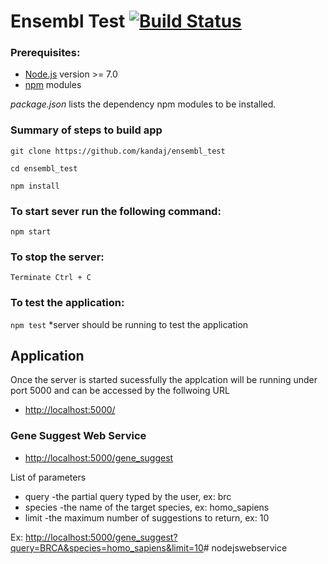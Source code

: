 # Ensembl Test [![Build Status](https://travis-ci.org/kandaj/ensembl_test.svg?branch=master)](https://travis-ci.org/kandaj/ensembl_test/)

### Prerequisites:

- [Node.js](https://nodejs.org/en/) version ﻿>= 7.0
- [npm](https://www.npmjs.com/) modules

_package.json_ lists the dependency npm modules to be installed.

### Summary of steps to build app

```
git clone https://github.com/kandaj/ensembl_test

cd ensembl_test

npm install

```

### To start sever run the following command:

`npm start`


### To stop the server:

`Terminate Ctrl + C`

### To test the application:

`npm test` *server should be running to test the application


## Application

Once the server is started sucessfully the applcation will be running under port 5000 and
can be accessed by the follwoing URL 
- [http://localhost:5000/](http://localhost:5000/)

### Gene Suggest Web Service
- [http://localhost:5000/gene_suggest](http://localhost:5000/gene_suggest)

List of parameters

- query   -the partial query typed by the user, ex: brc
- species -the name of the target species, ex: homo_sapiens
- limit   -the maximum number of suggestions to return, ex: 10

Ex: [http://localhost:5000/gene_suggest?query=BRCA&species=homo_sapiens&limit=10](http://localhost:5000/gene_suggest?query=BRCA&species=homo_sapiens&limit=10)# nodejswebservice
